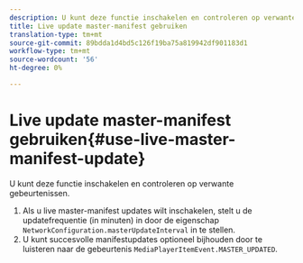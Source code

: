```yaml
---
description: U kunt deze functie inschakelen en controleren op verwante gebeurtenissen.
title: Live update master-manifest gebruiken
translation-type: tm+mt
source-git-commit: 89bdda1d4bd5c126f19ba75a819942df901183d1
workflow-type: tm+mt
source-wordcount: '56'
ht-degree: 0%

---
```



# Live update master-manifest gebruiken{#use-live-master-manifest-update}

U kunt deze functie inschakelen en controleren op verwante gebeurtenissen.

1. Als u live master-manifest updates wilt inschakelen, stelt u de updatefrequentie (in minuten) in door de eigenschap `NetworkConfiguration.masterUpdateInterval` in te stellen.
1. U kunt succesvolle manifestupdates optioneel bijhouden door te luisteren naar de gebeurtenis `MediaPlayerItemEvent.MASTER_UPDATED`.
